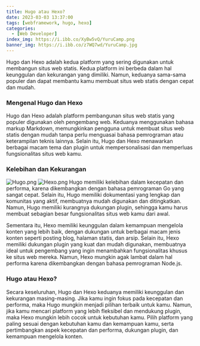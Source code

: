 ```yaml
---
title: Hugo atau Hexo?
date: 2023-03-03 13:37:00
tags: [webframework, hugo, hexo]
categories:
  - [Web Developer]
index_img: https://i.ibb.co/XyBw5vQ/YuruCamp.png
banner_img: https://i.ibb.co/z7WQ7wd/YuruCamp.jpg
---
```


Hugo dan Hexo adalah kedua platform yang sering digunakan untuk membangun situs web statis. Kedua platform ini berbeda dalam hal keunggulan dan kekurangan yang dimiliki. Namun, keduanya sama-sama populer dan dapat membantu kamu membuat situs web statis dengan cepat dan mudah.

### **Mengenal Hugo dan Hexo**

Hugo dan Hexo adalah platform pembangunan situs web statis yang populer digunakan oleh pengembang web. Keduanya menggunakan bahasa markup Markdown, memungkinkan pengguna untuk membuat situs web statis dengan mudah tanpa perlu menguasai bahasa pemrograman atau keterampilan teknis lainnya. Selain itu, Hugo dan Hexo menawarkan berbagai macam tema dan plugin untuk mempersonalisasi dan memperluas fungsionalitas situs web kamu.

### **Kelebihan dan Kekurangan**

![Hugo.png](https://i.postimg.cc/CM3m5jVL/Hugo.png)
![Hexo.png](https://i.postimg.cc/8cXGdtd3/Hexo.png)
Hugo memiliki kelebihan dalam kecepatan dan performa, karena dikembangkan dengan bahasa pemrograman Go yang sangat cepat. Selain itu, Hugo memiliki dokumentasi yang lengkap dan komunitas yang aktif, membuatnya mudah digunakan dan ditingkatkan. Namun, Hugo memiliki kurangnya dukungan plugin, sehingga kamu harus membuat sebagian besar fungsionalitas situs web kamu dari awal.

Sementara itu, Hexo memiliki keunggulan dalam kemampuan mengelola konten yang lebih baik, dengan dukungan untuk berbagai macam jenis konten seperti posting blog, halaman statis, dan arsip. Selain itu, Hexo memiliki dukungan plugin yang kuat dan mudah digunakan, membuatnya ideal untuk pengembang yang ingin menambahkan fungsionalitas khusus ke situs web mereka. Namun, Hexo mungkin agak lambat dalam hal performa karena dikembangkan dengan bahasa pemrograman Node.js.

### **Hugo atau Hexo?**

Secara keseluruhan, Hugo dan Hexo keduanya memiliki keunggulan dan kekurangan masing-masing. Jika kamu ingin fokus pada kecepatan dan performa, maka Hugo mungkin menjadi pilihan terbaik untuk kamu. Namun, jika kamu mencari platform yang lebih fleksibel dan mendukung plugin, maka Hexo mungkin lebih cocok untuk kebutuhan kamu. Pilih platform yang paling sesuai dengan kebutuhan kamu dan kemampuan kamu, serta pertimbangkan aspek kecepatan dan performa, dukungan plugin, dan kemampuan mengelola konten.
